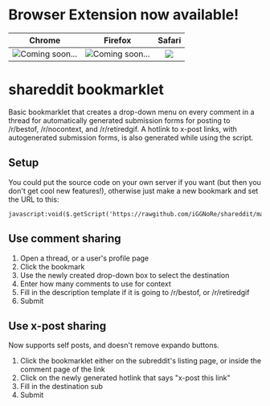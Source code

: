 # Browser Extension now available!
|Chrome|Firefox|Safari|
|:--------:|:--------:|:----------:|
| <img src='http://cefns.nau.edu/~jk788/shareddit/chrome-wip.png' title='Coming soon...'>  | <img src='http://cefns.nau.edu/~jk788/shareddit/firefox-wip.png' title='Coming soon...'> | <a href='http://cefns.nau.edu/~jk788/shareddit/shareddit.safariextz' title='Click to Download'><img src='http://cefns.nau.edu/~jk788/shareddit/safari.png'></a> |


# shareddit bookmarklet

Basic bookmarklet that creates a drop-down menu on every comment in a thread for automatically generated submission forms for posting to /r/bestof, /r/nocontext, and /r/retiredgif. A hotlink to x-post links, with autogenerated submission forms, is also generated while using the script.

## Setup

You could put the source code on your own server if you want (but then you don't get cool new features!), otherwise just make a new bookmark and set the URL to this:

    javascript:void($.getScript('https://rawgithub.com/iGGNoRe/shareddit/master/main.js'))

## Use comment sharing

1. Open a thread, or a user's profile page
2. Click the bookmark
3. Use the newly created drop-down box to select the destination
4. Enter how many comments to use for context
5. Fill in the description template if it is going to /r/bestof, or /r/retiredgif
6. Submit

## Use x-post sharing

Now supports self posts, and doesn't remove expando buttons.

1. Click the bookmarklet either on the subreddit's listing page, or inside the comment page of the link
2. Click on the newly generated hotlink that says "x-post this link"
3. Fill in the destination sub
4. Submit
